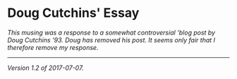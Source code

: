 Doug Cutchins' Essay
====================

*This musing was a response to a somewhat controversial 'blog post by 
Doug Cutchins '93.  Doug has removed his post.  It seems only fair
that I therefore remove my response.*

---

*Version 1.2 of 2017-07-07.*
